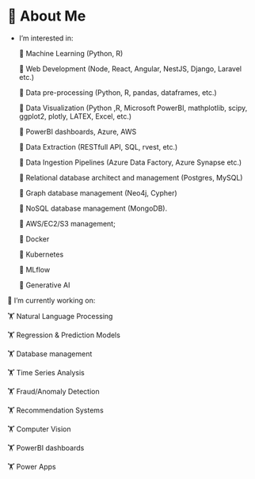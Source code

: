 # :dizzy: About Me

- I’m interested in:
  
  🔭 Machine Learning (Python, R)

  🔭 Web Development (Node, React, Angular, NestJS, Django, Laravel etc.)

  🔭 Data pre-processing (Python, R, pandas, dataframes, etc.)

  🔭 Data Visualization (Python ,R, Microsoft PowerBI, mathplotlib, scipy, ggplot2, plotly, LATEX, Excel, etc.)

  🔭 PowerBI dashboards, Azure, AWS

  🔭 Data Extraction (RESTfull API, SQL, rvest, etc.)

  🔭 Data Ingestion Pipelines (Azure Data Factory, Azure Synapse etc.)

  🔭 Relational database architect and management (Postgres, MySQL)

  🔭 Graph database management (Neo4j, Cypher)

  🔭 NoSQL database management (MongoDB).

  🔭 AWS/EC2/S3 management;

  🔭 Docker

  🔭 Kubernetes

  🔭 MLflow

  🔭 Generative AI

🌱 I’m currently working on:

  :weight_lifting: Natural Language Processing

  :weight_lifting: Regression & Prediction Models

  :weight_lifting: Database management

  :weight_lifting: Time Series Analysis

  :weight_lifting: Fraud/Anomaly Detection

  :weight_lifting: Recommendation Systems

  :weight_lifting: Computer Vision

  :weight_lifting: PowerBI dashboards

  :weight_lifting: Power Apps
<!--
**fullstack0516/fullstack0516** is a ✨ _special_ ✨ repository because its `README.md` (this file) appears on your GitHub profile.

Here are some ideas to get you started:

- 🔭 I’m currently working on ...
- 🌱 I’m currently learning ...
- 👯 I’m looking to collaborate on ...
- 🤔 I’m looking for help with ...
- 💬 Ask me about ...
- 📫 How to reach me: ...
- 😄 Pronouns: ...
- ⚡ Fun fact: ...
-->
